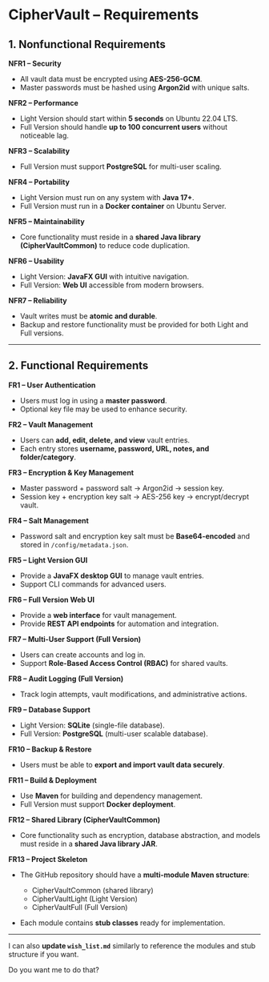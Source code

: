 # CipherVault – Requirements

## 1. Nonfunctional Requirements

**NFR1 – Security**

* All vault data must be encrypted using **AES-256-GCM**.
* Master passwords must be hashed using **Argon2id** with unique salts.

**NFR2 – Performance**

* Light Version should start within **5 seconds** on Ubuntu 22.04 LTS.
* Full Version should handle **up to 100 concurrent users** without noticeable lag.

**NFR3 – Scalability**

* Full Version must support **PostgreSQL** for multi-user scaling.

**NFR4 – Portability**

* Light Version must run on any system with **Java 17+**.
* Full Version must run in a **Docker container** on Ubuntu Server.

**NFR5 – Maintainability**

* Core functionality must reside in a **shared Java library (CipherVaultCommon)** to reduce code duplication.

**NFR6 – Usability**

* Light Version: **JavaFX GUI** with intuitive navigation.
* Full Version: **Web UI** accessible from modern browsers.

**NFR7 – Reliability**

* Vault writes must be **atomic and durable**.
* Backup and restore functionality must be provided for both Light and Full versions.

---

## 2. Functional Requirements

**FR1 – User Authentication**

* Users must log in using a **master password**.
* Optional key file may be used to enhance security.

**FR2 – Vault Management**

* Users can **add, edit, delete, and view** vault entries.
* Each entry stores **username, password, URL, notes, and folder/category**.

**FR3 – Encryption & Key Management**

* Master password + password salt → Argon2id → session key.
* Session key + encryption key salt → AES-256 key → encrypt/decrypt vault.

**FR4 – Salt Management**

* Password salt and encryption key salt must be **Base64-encoded** and stored in `/config/metadata.json`.

**FR5 – Light Version GUI**

* Provide a **JavaFX desktop GUI** to manage vault entries.
* Support CLI commands for advanced users.

**FR6 – Full Version Web UI**

* Provide a **web interface** for vault management.
* Provide **REST API endpoints** for automation and integration.

**FR7 – Multi-User Support (Full Version)**

* Users can create accounts and log in.
* Support **Role-Based Access Control (RBAC)** for shared vaults.

**FR8 – Audit Logging (Full Version)**

* Track login attempts, vault modifications, and administrative actions.

**FR9 – Database Support**

* Light Version: **SQLite** (single-file database).
* Full Version: **PostgreSQL** (multi-user scalable database).

**FR10 – Backup & Restore**

* Users must be able to **export and import vault data securely**.

**FR11 – Build & Deployment**

* Use **Maven** for building and dependency management.
* Full Version must support **Docker deployment**.

**FR12 – Shared Library (CipherVaultCommon)**

* Core functionality such as encryption, database abstraction, and models must reside in a **shared Java library JAR**.

**FR13 – Project Skeleton**

* The GitHub repository should have a **multi-module Maven structure**:

  * CipherVaultCommon (shared library)
  * CipherVaultLight (Light Version)
  * CipherVaultFull (Full Version)
* Each module contains **stub classes** ready for implementation.

---



I can also **update `wish_list.md`** similarly to reference the modules and stub structure if you want.

Do you want me to do that?

